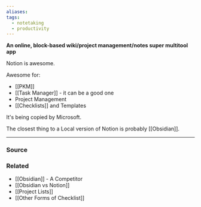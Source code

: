 ```yaml
---
aliases: 
tags:
  - notetaking
  - productivity
---
```

**An online, block-based wiki/project management/notes super multitool app**

Notion is awesome. 

Awesome for:
- [[PKM]]
- [[Task Manager]] - it can be a good one
- Project Management
- [[Checklists]] and Templates

It's being copied by Microsoft. 

The closest thing to a Local version of Notion is probably [[Obsidian]].

---

### Source


### Related
- [[Obsidian]] - A Competitor
- [[Obsidian vs Notion]] 
- [[Project Lists]] 
- [[Other Forms of Checklist]]